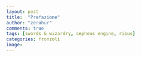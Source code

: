 ```yaml
---
layout: post
title:  "Prefazione"
author: "zeruhur"
comments: true
tags: [swords & wizardry, cepheus engine, risus]
categories: fronzoli
image:
---
```


